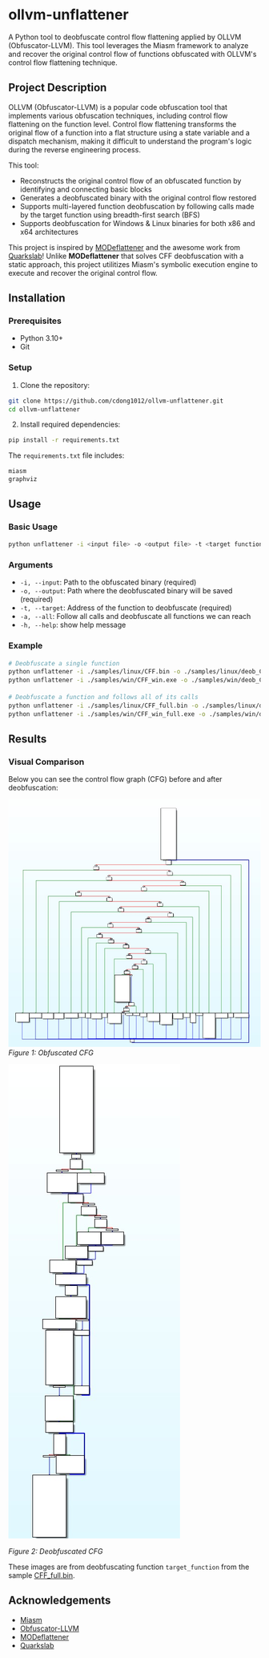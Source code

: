 # ollvm-unflattener

A Python tool to deobfuscate control flow flattening applied by OLLVM (Obfuscator-LLVM). This tool leverages the Miasm framework to analyze and recover the original control flow of functions obfuscated with OLLVM's control flow flattening technique.

## Project Description

OLLVM (Obfuscator-LLVM) is a popular code obfuscation tool that implements various obfuscation techniques, including control flow flattening on the function level. Control flow flattening transforms the original flow of a function into a flat structure using a state variable and a dispatch mechanism, making it difficult to understand the program's logic during the reverse engineering process.

This tool:
- Reconstructs the original control flow of an obfuscated function by identifying and connecting basic blocks
- Generates a deobfuscated binary with the original control flow restored
- Supports multi-layered function deobfuscation by following calls made by the target function using breadth-first search (BFS)
- Supports deobfuscation for Windows & Linux binaries for both x86 and x64 architectures

This project is inspired by [MODeflattener](https://github.com/mrT4ntr4/MODeflattener) and the awesome work from [Quarkslab](https://blog.quarkslab.com/deobfuscation-recovering-an-ollvm-protected-program.html)! Unlike **MODeflattener** that solves CFF deobfuscation with a static approach, this project utilitizes Miasm's symbolic execution engine to execute and recover the original control flow. 

## Installation

### Prerequisites
- Python 3.10+
- Git

### Setup

1. Clone the repository:
```bash
git clone https://github.com/cdong1012/ollvm-unflattener.git
cd ollvm-unflattener
```

2. Install required dependencies:
```bash
pip install -r requirements.txt
```

The `requirements.txt` file includes:
```
miasm
graphviz
```

## Usage

### Basic Usage

```bash
python unflattener -i <input file> -o <output file> -t <target function addresss> -a
```

### Arguments

- `-i, --input`: Path to the obfuscated binary (required)
- `-o, --output`: Path where the deobfuscated binary will be saved (required)
- `-t, --target`: Address of the function to deobfuscate (required)
- `-a, --all`: Follow all calls and deobfuscate all functions we can reach
- `-h, --help`: show help message

### Example

```bash
# Deobfuscate a single function
python unflattener -i ./samples/linux/CFF.bin -o ./samples/linux/deob_CFF.bin -t 0x80491A0
python unflattener -i ./samples/win/CFF_win.exe -o ./samples/win/deob_CFF_win.bin -t 0x401600

# Deobfuscate a function and follows all of its calls
python unflattener -i ./samples/linux/CFF_full.bin -o ./samples/linux/deob_CFF_full.bin -t 0x8049E00 -a
python unflattener -i ./samples/win/CFF_win_full.exe -o ./samples/win/deob_CFF_win_full.bin -t 0x401F10 -a
```

## Results

### Visual Comparison

Below you can see the control flow graph (CFG) before and after deobfuscation:

![Obfuscated CFG](./images/obfuscated.jpg)
*Figure 1: Obfuscated CFG*

![Obfuscated CFG](./images/deobfuscated.jpg)

*Figure 2: Deobfuscated CFG*

These images are from deobfuscating function ```target_function``` from the sample [CFF_full.bin](./samples/linux/CFF_full.bin).

## Acknowledgements

- [Miasm](https://github.com/cea-sec/miasm)
- [Obfuscator-LLVM](https://github.com/obfuscator-llvm/obfuscator)
- [MODeflattener](https://github.com/mrT4ntr4/MODeflattener)
- [Quarkslab](https://blog.quarkslab.com/deobfuscation-recovering-an-ollvm-protected-program.html)
